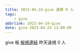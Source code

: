 ```yaml
---
title: 2023-04-24-give 違規 0 人
tags:
    - give
abbrlink: 2023-04-24-give
date: give-2023-04-24 12:00:00
---
```

give 板 [板規連結](https://www.ptt.cc/bbs/give/M.1612495900.A.C32.html)
昨天違規 0 人
